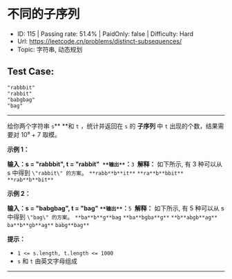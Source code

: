 # 不同的子序列                                                        

* ID: 115     | Passing rate: 51.4% | PaidOnly: false  | Difficulty: Hard
* Url: https://leetcode.cn/problems/distinct-subsequences/
* Topic: 字符串, 动态规划

## Test Case:

```
"rabbbit"
"rabbit"
"babgbag"
"bag"
```

---

给你两个字符串 `s`** **和 `t` ，统计并返回在 `s` 的 **子序列** 中 `t`
出现的个数，结果需要对 10⁹ + 7 取模。


**示例 1：**

**输入：**s = \"rabbbit\", t = \"rabbit\"`
**输出**`**：**`3
`**解释：**
如下所示, 有 3 种可以从 s 中得到 `\"rabbit\" 的方案`。
`**rabb**b**it**`
`**ra**b**bbit**`
`**rab**b**bit**`

**示例 2：**

**输入：**s = \"babgbag\", t = \"bag\"
`**输出**`**：**`5
`**解释：**
如下所示, 有 5 种可以从 s 中得到 `\"bag\" 的方案`。 
`**ba**b**g**bag`
`**ba**bgba**g**`
`**b**abgb**ag**`
`ba**b**gb**ag**`
`babg**bag**`


**提示：**

* `1 <= s.length, t.length <= 1000`
* `s` 和 `t` 由英文字母组成

---